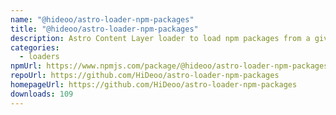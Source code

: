 ```yaml
---
name: "@hideoo/astro-loader-npm-packages"
title: "@hideoo/astro-loader-npm-packages"
description: Astro Content Layer loader to load npm packages from a given author.
categories:
  - loaders
npmUrl: https://www.npmjs.com/package/@hideoo/astro-loader-npm-packages
repoUrl: https://github.com/HiDeoo/astro-loader-npm-packages
homepageUrl: https://github.com/HiDeoo/astro-loader-npm-packages
downloads: 109
---
```

